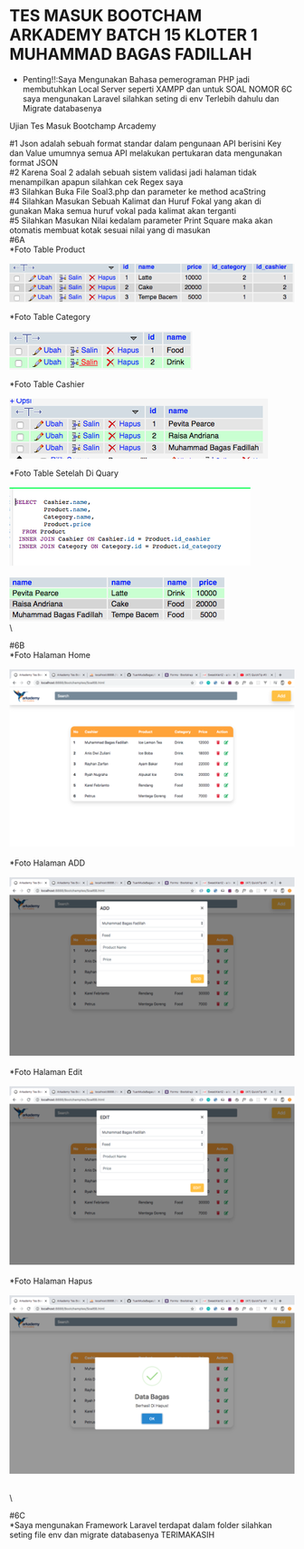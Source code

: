 # TES MASUK BOOTCHAM ARKADEMY BATCH 15 KLOTER 1 MUHAMMAD BAGAS FADILLAH

- Penting!!:Saya Mengunakan Bahasa pemerograman PHP jadi membutuhkan Local Server seperti XAMPP dan untuk SOAL NOMOR 6C saya mengunakan Laravel silahkan seting di env Terlebih dahulu dan Migrate databasenya

Ujian Tes Masuk Bootchamp Arcademy

#1 Json adalah sebuah format standar dalam pengunaan API berisini Key dan Value umumnya semua API melakukan pertukaran data mengunakan format JSON
\
#2 Karena Soal 2 adalah sebuah sistem validasi jadi halaman tidak menampilkan apapun silahkan cek Regex saya
\
#3 Silahkan Buka File Soal3.php dan parameter ke method acaString
\
#4 Silahkan Masukan Sebuah Kalimat dan Huruf Fokal yang akan di gunakan Maka semua huruf vokal pada kalimat akan terganti
\
#5 Silahkan Masukan Nilai kedalam parameter Print Square maka akan otomatis membuat kotak sesuai nilai yang di masukan
\
#6A\
\*Foto Table Product
\
\
![Image Table Product](images/productTable.png)

\*Foto Table Category
\
\
![Image Table Category](images/categoryTable.png)

\*Foto Table Cashier
\
\
![Image Table Cashier](images/cashierTable.png)

\*Foto Table Setelah Di Quary
\
\
![Image Table Cashier](images/quary.png)
\
\
![Image Table Cashier](images/quaryTable.png)
\
\

#6B\
\*Foto Halaman Home
\
\
![Image Table Product](images/halamanHome.png)
\
\
\*Foto Halaman ADD
\
\
![Image Table Product](images/halamanADD.png)
\
\
\*Foto Halaman Edit
\
\
![Image Table Product](images/halamanEdit.png)
\
\
\*Foto Halaman Hapus
\
\
![Image Table Product](images/halamanHapus.png)

\
\

#6C\
\*Saya mengunakan Framework Laravel terdapat dalam folder silahkan seting file env dan migrate databasenya TERIMAKASIH

